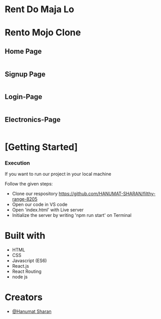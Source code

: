 # Rent Do Maja Lo


<h1>Rento Mojo Clone</h1>
 <h2>Home Page</h2>
    <img src="https://i.ibb.co/MZhFqZW/Screenshot-from-2022-12-20-20-23-19.png" alt="">
  <h2>Signup Page</h2>
    <img src="https://i.ibb.co/V2fkZnp/Screenshot-from-2022-12-20-20-19-08.png" alt="">
<h2>Login-Page</h2>
    <img src="https://i.ibb.co/pyW4Pd4/Screenshot-from-2022-12-20-20-19-13.png" alt="">
    <h2>Electronics-Page</h2>
    <img src="https://i.ibb.co/k1DPpSF/Screenshot-from-2022-12-20-20-20-14.png" alt="">
    <h1>[Getting Started]</h1>
    <h3>Execution</h3>
    <p>If you want to run our project in your local machine</p>
    <p>Follow the given steps:</p>
    <ul>
        <li>Clone our respository <a href="https://github.com/HANUMAT-SHARAN/filthy-range-8205">https://github.com/HANUMAT-SHARAN/filthy-range-8205</a></li>
        <li>Open our code in VS code</li>
        <li>Open 'index.html' with Live server</li>
        <li>Initialize the server by writing 'npm run start' on Terminal</li>
    </ul>
        <h1>Built with</h1>
    <ul>
        <li>HTML</li>
        <li>CSS</li>
        <li>Javascript (ES6)</li>
  <li>React.js</li>
  <li>React Routing</li>
        <li>node js</li>
    </ul>
        <h1>Creators</h1>
    <ul>
        <li><a href="https://github.com/HANUMAT-SHARAN">@Hanumat Sharan</a></li>
        
        
        


